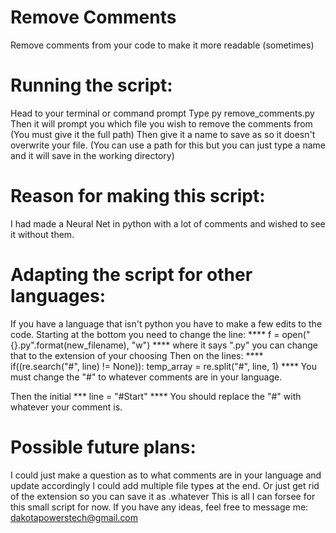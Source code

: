 # Remove Comments
Remove comments from your code to make it more readable (sometimes)

# Running the script:
Head to your terminal or command prompt
Type py remove_comments.py
Then it will prompt you which file you wish to remove the comments from
(You must give it the full path)
Then give it a name to save as so it doesn't overwrite your file.
(You can use a path for this but you can just type a name and it will save in the working directory)

# Reason for making this script:
I had made a Neural Net in python with a lot of comments and wished to see it without them.

# Adapting the script for other languages:
If you have a language that isn't python you have to make a few edits to the code.
Starting at the bottom you need to change the line:
**** f = open("{}.py".format(new_filename), "w") ****
where it says ".py" you can change that to the extension of your choosing
Then on the lines:
**** if((re.search("#", line) != None)): 
      temp_array = re.split("#", line, 1) ****
You must change the "#" to whatever comments are in your language.

Then the initial *** line = "#Start" ****
You should replace the "#" with whatever your comment is.

# Possible future plans:
I could just make a question as to what comments are in your language and update accordingly
I could add multiple file types at the end. Or just get rid of the extension so you can save it as .whatever
This is all I can forsee for this small script for now.
If you have any ideas, feel free to message me: dakotapowerstech@gmail.com
    
